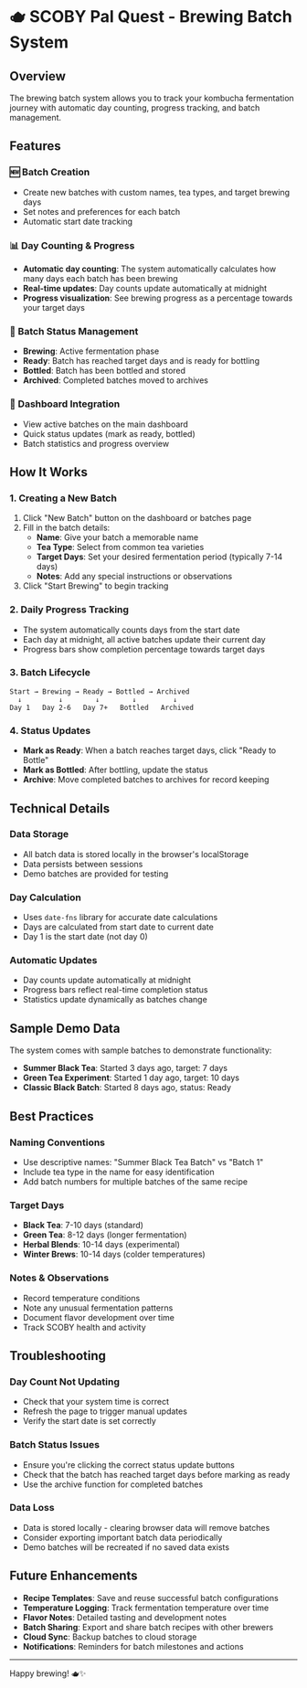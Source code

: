 # 🫖 SCOBY Pal Quest - Brewing Batch System

## Overview

The brewing batch system allows you to track your kombucha fermentation journey with automatic day counting, progress tracking, and batch management.

## Features

### 🆕 Batch Creation
- Create new batches with custom names, tea types, and target brewing days
- Set notes and preferences for each batch
- Automatic start date tracking

### 📊 Day Counting & Progress
- **Automatic day counting**: The system automatically calculates how many days each batch has been brewing
- **Real-time updates**: Day counts update automatically at midnight
- **Progress visualization**: See brewing progress as a percentage towards your target days

### 🔄 Batch Status Management
- **Brewing**: Active fermentation phase
- **Ready**: Batch has reached target days and is ready for bottling
- **Bottled**: Batch has been bottled and stored
- **Archived**: Completed batches moved to archives

### 📱 Dashboard Integration
- View active batches on the main dashboard
- Quick status updates (mark as ready, bottled)
- Batch statistics and progress overview

## How It Works

### 1. Creating a New Batch
1. Click "New Batch" button on the dashboard or batches page
2. Fill in the batch details:
   - **Name**: Give your batch a memorable name
   - **Tea Type**: Select from common tea varieties
   - **Target Days**: Set your desired fermentation period (typically 7-14 days)
   - **Notes**: Add any special instructions or observations
3. Click "Start Brewing" to begin tracking

### 2. Daily Progress Tracking
- The system automatically counts days from the start date
- Each day at midnight, all active batches update their current day
- Progress bars show completion percentage towards target days

### 3. Batch Lifecycle
```
Start → Brewing → Ready → Bottled → Archived
  ↓         ↓        ↓        ↓         ↓
Day 1   Day 2-6   Day 7+   Bottled   Archived
```

### 4. Status Updates
- **Mark as Ready**: When a batch reaches target days, click "Ready to Bottle"
- **Mark as Bottled**: After bottling, update the status
- **Archive**: Move completed batches to archives for record keeping

## Technical Details

### Data Storage
- All batch data is stored locally in the browser's localStorage
- Data persists between sessions
- Demo batches are provided for testing

### Day Calculation
- Uses `date-fns` library for accurate date calculations
- Days are calculated from start date to current date
- Day 1 is the start date (not day 0)

### Automatic Updates
- Day counts update automatically at midnight
- Progress bars reflect real-time completion status
- Statistics update dynamically as batches change

## Sample Demo Data

The system comes with sample batches to demonstrate functionality:
- **Summer Black Tea**: Started 3 days ago, target: 7 days
- **Green Tea Experiment**: Started 1 day ago, target: 10 days  
- **Classic Black Batch**: Started 8 days ago, status: Ready

## Best Practices

### Naming Conventions
- Use descriptive names: "Summer Black Tea Batch" vs "Batch 1"
- Include tea type in the name for easy identification
- Add batch numbers for multiple batches of the same recipe

### Target Days
- **Black Tea**: 7-10 days (standard)
- **Green Tea**: 8-12 days (longer fermentation)
- **Herbal Blends**: 10-14 days (experimental)
- **Winter Brews**: 10-14 days (colder temperatures)

### Notes & Observations
- Record temperature conditions
- Note any unusual fermentation patterns
- Document flavor development over time
- Track SCOBY health and activity

## Troubleshooting

### Day Count Not Updating
- Check that your system time is correct
- Refresh the page to trigger manual updates
- Verify the start date is set correctly

### Batch Status Issues
- Ensure you're clicking the correct status update buttons
- Check that the batch has reached target days before marking as ready
- Use the archive function for completed batches

### Data Loss
- Data is stored locally - clearing browser data will remove batches
- Consider exporting important batch data periodically
- Demo batches will be recreated if no saved data exists

## Future Enhancements

- **Recipe Templates**: Save and reuse successful batch configurations
- **Temperature Logging**: Track fermentation temperature over time
- **Flavor Notes**: Detailed tasting and development notes
- **Batch Sharing**: Export and share batch recipes with other brewers
- **Cloud Sync**: Backup batches to cloud storage
- **Notifications**: Reminders for batch milestones and actions

---

Happy brewing! 🫖✨
